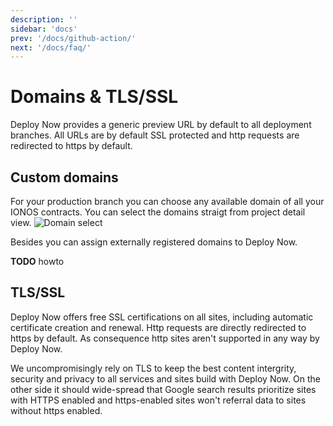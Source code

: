 ```yaml
---
description: ''
sidebar: 'docs'
prev: '/docs/github-action/'
next: '/docs/faq/'
---
```


# Domains & TLS/SSL

Deploy Now provides a generic preview URL by default to all deployment branches. All URLs are by default SSL protected and http requests are redirected to https by default.  

## Custom domains

For your production branch you can choose any available domain of all your IONOS contracts. You can select the domains straigt from project detail view.
![Domain select](/domain-select.png)

Besides you can assign externally registered domains to Deploy Now. 

**TODO** howto

## TLS/SSL

Deploy Now offers free SSL certifications on all sites, including automatic certificate creation and renewal. Http requests are directly redirected to https by default. As consequence http sites aren't supported in any way by Deploy Now.

We uncompromisingly rely on TLS to keep the best content intergrity, security and privacy to all services and sites build with Deploy Now. On the other side it should wide-spread that Google search results prioritize sites with HTTPS enabled and https-enabled sites won't referral data to sites without https enabled.